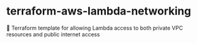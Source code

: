 # terraform-aws-lambda-networking
🧮 Terraform template for allowing Lambda access to both private VPC resources and public internet access
